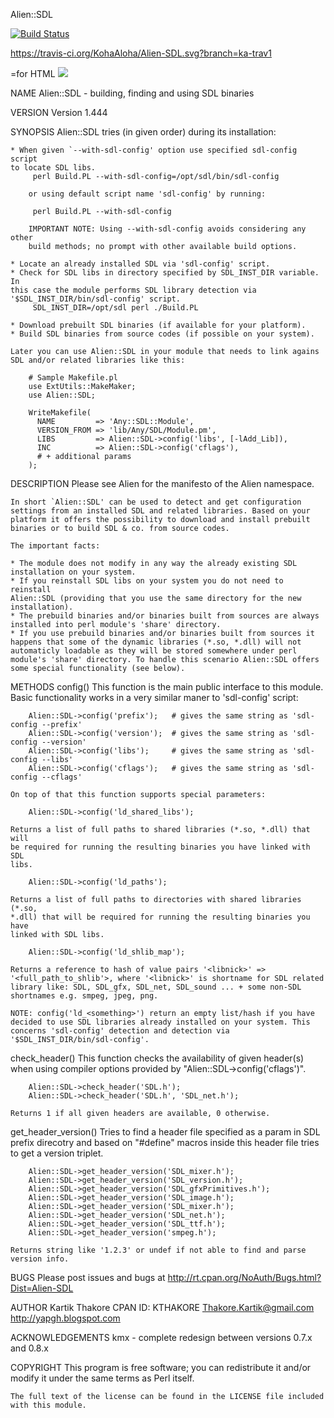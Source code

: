 Alien::SDL 

[![Build Status](https://travis-ci.org/KohaAloha/Alien-SDL.svg?branch=ka-trav1)](https://travis-ci.org/KohaAloha/Alien-SDL)

https://travis-ci.org/KohaAloha/Alien-SDL.svg?branch=ka-trav1

=for HTML <a href="https://travis-ci.org/KohaAloha/Alien-SDL"><img src="https://travis-ci.org/KohaAloha/Alien-SDL.svg?branch=ka-trav1"></a>


NAME
    Alien::SDL - building, finding and using SDL binaries

VERSION
    Version 1.444

SYNOPSIS
    Alien::SDL tries (in given order) during its installation:

    * When given `--with-sdl-config' option use specified sdl-config script
    to locate SDL libs.
         perl Build.PL --with-sdl-config=/opt/sdl/bin/sdl-config

        or using default script name 'sdl-config' by running:

         perl Build.PL --with-sdl-config

        IMPORTANT NOTE: Using --with-sdl-config avoids considering any other
        build methods; no prompt with other available build options.

    * Locate an already installed SDL via 'sdl-config' script.
    * Check for SDL libs in directory specified by SDL_INST_DIR variable. In
    this case the module performs SDL library detection via
    '$SDL_INST_DIR/bin/sdl-config' script.
         SDL_INST_DIR=/opt/sdl perl ./Build.PL

    * Download prebuilt SDL binaries (if available for your platform).
    * Build SDL binaries from source codes (if possible on your system).

    Later you can use Alien::SDL in your module that needs to link agains
    SDL and/or related libraries like this:

        # Sample Makefile.pl
        use ExtUtils::MakeMaker;
        use Alien::SDL;

        WriteMakefile(
          NAME         => 'Any::SDL::Module',
          VERSION_FROM => 'lib/Any/SDL/Module.pm',
          LIBS         => Alien::SDL->config('libs', [-lAdd_Lib]),
          INC          => Alien::SDL->config('cflags'),
          # + additional params
        );

DESCRIPTION
    Please see Alien for the manifesto of the Alien namespace.

    In short `Alien::SDL' can be used to detect and get configuration
    settings from an installed SDL and related libraries. Based on your
    platform it offers the possibility to download and install prebuilt
    binaries or to build SDL & co. from source codes.

    The important facts:

    * The module does not modify in any way the already existing SDL
    installation on your system.
    * If you reinstall SDL libs on your system you do not need to reinstall
    Alien::SDL (providing that you use the same directory for the new
    installation).
    * The prebuild binaries and/or binaries built from sources are always
    installed into perl module's 'share' directory.
    * If you use prebuild binaries and/or binaries built from sources it
    happens that some of the dynamic libraries (*.so, *.dll) will not
    automaticly loadable as they will be stored somewhere under perl
    module's 'share' directory. To handle this scenario Alien::SDL offers
    some special functionality (see below).

METHODS
  config()
    This function is the main public interface to this module. Basic
    functionality works in a very similar maner to 'sdl-config' script:

        Alien::SDL->config('prefix');   # gives the same string as 'sdl-config --prefix'
        Alien::SDL->config('version');  # gives the same string as 'sdl-config --version'
        Alien::SDL->config('libs');     # gives the same string as 'sdl-config --libs'
        Alien::SDL->config('cflags');   # gives the same string as 'sdl-config --cflags'

    On top of that this function supports special parameters:

        Alien::SDL->config('ld_shared_libs');

    Returns a list of full paths to shared libraries (*.so, *.dll) that will
    be required for running the resulting binaries you have linked with SDL
    libs.

        Alien::SDL->config('ld_paths');

    Returns a list of full paths to directories with shared libraries (*.so,
    *.dll) that will be required for running the resulting binaries you have
    linked with SDL libs.

        Alien::SDL->config('ld_shlib_map');

    Returns a reference to hash of value pairs '<libnick>' =>
    '<full_path_to_shlib'>, where '<libnick>' is shortname for SDL related
    library like: SDL, SDL_gfx, SDL_net, SDL_sound ... + some non-SDL
    shortnames e.g. smpeg, jpeg, png.

    NOTE: config('ld_<something>') return an empty list/hash if you have
    decided to use SDL libraries already installed on your system. This
    concerns 'sdl-config' detection and detection via
    '$SDL_INST_DIR/bin/sdl-config'.

  check_header()
    This function checks the availability of given header(s) when using
    compiler options provided by "Alien::SDL->config('cflags')".

        Alien::SDL->check_header('SDL.h');
        Alien::SDL->check_header('SDL.h', 'SDL_net.h');

    Returns 1 if all given headers are available, 0 otherwise.

  get_header_version()
    Tries to find a header file specified as a param in SDL prefix direcotry
    and based on "#define" macros inside this header file tries to get a
    version triplet.

        Alien::SDL->get_header_version('SDL_mixer.h');
        Alien::SDL->get_header_version('SDL_version.h');
        Alien::SDL->get_header_version('SDL_gfxPrimitives.h');
        Alien::SDL->get_header_version('SDL_image.h');
        Alien::SDL->get_header_version('SDL_mixer.h');
        Alien::SDL->get_header_version('SDL_net.h');
        Alien::SDL->get_header_version('SDL_ttf.h');
        Alien::SDL->get_header_version('smpeg.h');

    Returns string like '1.2.3' or undef if not able to find and parse
    version info.

BUGS
    Please post issues and bugs at
    http://rt.cpan.org/NoAuth/Bugs.html?Dist=Alien-SDL

AUTHOR
        Kartik Thakore
        CPAN ID: KTHAKORE
        Thakore.Kartik@gmail.com
        http://yapgh.blogspot.com

ACKNOWLEDGEMENTS
        kmx - complete redesign between versions 0.7.x and 0.8.x

COPYRIGHT
    This program is free software; you can redistribute it and/or modify it
    under the same terms as Perl itself.

    The full text of the license can be found in the LICENSE file included
    with this module.


